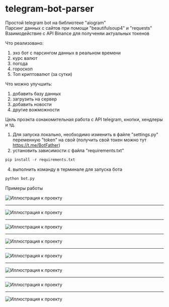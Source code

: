 # telegram-bot-parser

Простой telegram bot на библиотеке "aiogram"  
Парсинг данных с сайтов при помощи "beautifulsoup4" и "requests"  
Взаимодействие с API Binance для полученяи актуальных токенов 

Что реализовано:
  1) эхо бот с парсингом данных в реальном времени
  2) курс валют
  3) погода
  4) гороскоп
  5) Топ криптовалют (за сутки)

Что можно улучшить:
  1) добавить базу данных
  2) загрузить на сервер
  3) добавить новости
  4) другие вожможности

Цель проэкта ознакомительная работа с API telegram, кнопки, хендлеры и тд.

1) Для запуска локально, необходимо изменить в файле "settings.py" переменную "token" на свой (получить свой токен можно тут https://t.me/BotFather)
2) установить зависимости с файла "requirements.txt"
```python
pip install -r requirements.txt
```
4) выполнить команду в терминале для запуска бота
```python
python bot.py
```

Примеры работы  


![Иллюстрация к проекту](https://github.com/Gatalist/telegram-bot-parser/blob/main/image/0.jpg)  

***
![Иллюстрация к проекту](https://github.com/Gatalist/telegram-bot-parser/blob/main/image/1.jpg)  

***
![Иллюстрация к проекту](https://github.com/Gatalist/telegram-bot-parser/blob/main/image/2.jpg)  

***
![Иллюстрация к проекту](https://github.com/Gatalist/telegram-bot-parser/blob/main/image/3.jpg) 

***
![Иллюстрация к проекту](https://github.com/Gatalist/telegram-bot-parser/blob/main/image/4.jpg)  

***
![Иллюстрация к проекту](https://github.com/Gatalist/telegram-bot-parser/blob/main/image/5.jpg)  

***
![Иллюстрация к проекту](https://github.com/Gatalist/telegram-bot-parser/blob/main/image/6.jpg)  

***
![Иллюстрация к проекту](https://github.com/Gatalist/telegram-bot-parser/blob/main/image/7.jpg)  

